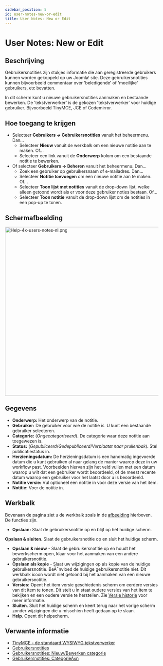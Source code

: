```yaml
---
sidebar_position: 5
id: user-notes-new-or-edit
title: User Notes: New or Edit
---
```

# User Notes: New or Edit
## Beschrijving

Gebruikersnotities zijn stukjes informatie die aan geregistreerde
gebruikers kunnen worden gekoppeld op uw Joomla! site. Deze
gebruikersnotities kunnen bijvoorbeeld commentaar over 'beledigende' of
'moeilijke' gebruikers, etc bevatten.

In dit scherm kunt u nieuwe gebruikersnotities aanmaken en bestaande
bewerken. De 'tekstverwerker' is de gekozen 'tekstverwerker' voor
huidige gebruiker. Bijvoorbeeld TinyMCE, JCE of Codemirror.

## Hoe toegang te krijgen

- Selecteer **Gebruikers **→** Gebruikersnotities** vanuit het
  beheermenu. Dan...
  - Selecteer **Nieuw** vanuit de werkbalk om een nieuwe notitie aan te
    maken. Of...
  - Selecteer een link vanuit de **Onderwerp** kolom om een bestaande
    notitie te bewerken.
- Of selecteer **Gebruikers **→** Beheren** vanuit het beheermenu.
  Dan...
  - Zoek een gebruiker op gebruikersnaam of e-mailadres. Dan...
  - Selecteer **Notitie toevoegen** om een nieuwe notitie aan te maken.
    Of...
  - Selecteer **Toon lijst met notities** vanuit de drop-down lijst,
    welke alleen getoond wordt als er voor deze gebruiker noties
    bestaan. Of...
  - Selecteer **Toon notitie** vanuit de drop-down lijst om de notities
    in een pop-up te tonen.

## Schermafbeelding

<img
src="https://docs.joomla.org/images/thumb/a/a0/Help-4x-users-notes-nl.png/800px-Help-4x-users-notes-nl.png.jpeg"
decoding="async"
srcset="https://docs.joomla.org/images/a/a0/Help-4x-users-notes-nl.png 1.5x"
data-file-width="1112" data-file-height="768" width="800" height="553"
alt="Help-4x-users-notes-nl.png" />

## Gegevens

- **Onderwerp:** Het onderwerp van de notitie.
- **Gebruiker:** De gebruiker voor wie de notitie is. U kunt een
  bestaande gebruiker selecteren.
- **Categorie:** (*Ongecategoriseerd*). De categorie waar deze notitie
  aan toegewezen is.
- **Status:** (*Gepubliceerd*/*Gedepubliceerd*/*Verplaatst naar
  prullenbak*). Stel publicatiestatus in.
- **Herzieningsdatum:** De herzieningsdatum is een handmatig ingevoerde
  datum die u kunt gebruiken al naar gelang de manier waarop deze in uw
  workflow past. Voorbeelden hiervan zijn het veld vullen met een datum
  waarop u wilt dat een gebruiker wordt beoordeeld, of de meest recente
  datum waarop een gebruiker voor het laatst door u is beoordeeld.
- **Notitie versie:** Vul optioneel een notitie in voor deze versie van
  het item.
- **Notitie:** Voer de notitie in.

## Werkbalk

Bovenaan de pagina ziet u de werkbalk zoals in de
[afbeelding](#Schermafbeelding) hierboven. De functies zijn.

- **Opslaan:** Slaat de gebruikersnotitie op en blijf op het huidige
  scherm.

**Opslaan & sluiten**. Slaat de gebruikersnotitie op en sluit het
huidige scherm.

- **Opslaan & nieuw** - Slaat de gebruikersnotitie op en houdt het
  bewerkscherm open, klaar voor het aanmaken van een andere
  gebruikersnotitie.
- **Opslaan als kopie** - Slaat uw wijzigingen op als kopie van de
  huidige gebruikersnotitie. BeÃ¯nvloed de huidige gebruikersnotitie
  niet. Dit werkbalk icoon wordt niet getoond bij het aanmaken van een
  nieuwe gebruikersnotitie.
- **Versies:** Opent het item versie geschiedenis scherm om eerdere
  versies van dit item te tonen. Dit stelt u in staat oudere versies van
  het item te bekijken en een oudere versie te herstellen. Zie [Versie
  historie](https://docs.joomla.org/Help4.x:Components_Version_History/nl "Help4.x:Components Version History/nl")
  voor meer informatie.
- **Sluiten**. Sluit het huidige scherm en keert terug naar het vorige
  scherm zonder wijzigingen die u misschien heeft gedaan op te slaan.
- **Help**. Opent dit helpscherm.

## Verwante informatie

- [TinyMCE - de standaard WYSIWYG
  tekstverwerker](https://docs.joomla.org/Help4.x:TinyMCE/nl "Help4.x:TinyMCE/nl")
- [Gebruikersnotities](https://docs.joomla.org/Help4.x:User_Notes/nl "Help4.x:User Notes/nl")
- [Gebruikersnotities: Nieuw/Bewerken
  categorie](https://docs.joomla.org/Help4.x:User_Notes:_New_or_Edit_Category/nl "Help4.x:User Notes: New or Edit Category/nl")
- [Gebruikersnotities:
  CategorieÃ«n](https://docs.joomla.org/Help4.x:User_Notes:_Categories/nl "Help4.x:User Notes: Categories/nl")

